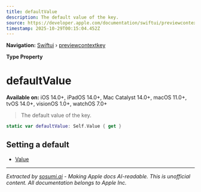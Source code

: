 ```yaml
---
title: defaultValue
description: The default value of the key.
source: https://developer.apple.com/documentation/swiftui/previewcontextkey/defaultvalue
timestamp: 2025-10-29T00:15:04.452Z
---
```


**Navigation:** [Swiftui](/documentation/swiftui) › [previewcontextkey](/documentation/swiftui/previewcontextkey)

**Type Property**

# defaultValue

**Available on:** iOS 14.0+, iPadOS 14.0+, Mac Catalyst 14.0+, macOS 11.0+, tvOS 14.0+, visionOS 1.0+, watchOS 7.0+

> The default value of the key.

```swift
static var defaultValue: Self.Value { get }
```

## Setting a default

- [Value](/documentation/swiftui/previewcontextkey/value)

---

*Extracted by [sosumi.ai](https://sosumi.ai) - Making Apple docs AI-readable.*
*This is unofficial content. All documentation belongs to Apple Inc.*
